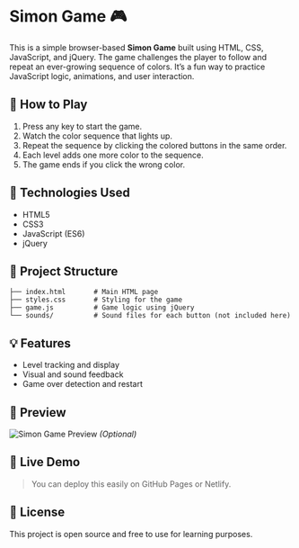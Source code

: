 
# Simon Game 🎮

This is a simple browser-based **Simon Game** built using HTML, CSS, JavaScript, and jQuery. The game challenges the player to follow and repeat an ever-growing sequence of colors. It’s a fun way to practice JavaScript logic, animations, and user interaction.

## 🧠 How to Play

1. Press any key to start the game.
2. Watch the color sequence that lights up.
3. Repeat the sequence by clicking the colored buttons in the same order.
4. Each level adds one more color to the sequence.
5. The game ends if you click the wrong color.

## 🔧 Technologies Used

- HTML5
- CSS3
- JavaScript (ES6)
- jQuery

## 📁 Project Structure

```
├── index.html       # Main HTML page
├── styles.css       # Styling for the game
├── game.js          # Game logic using jQuery
└── sounds/          # Sound files for each button (not included here)
```

## 💡 Features

- Level tracking and display
- Visual and sound feedback
- Game over detection and restart

## 📸 Preview

![Simon Game Preview](https://user-images.githubusercontent.com/your-image-link) *(Optional)*

## 🔗 Live Demo

> You can deploy this easily on GitHub Pages or Netlify.

## 📜 License

This project is open source and free to use for learning purposes.
